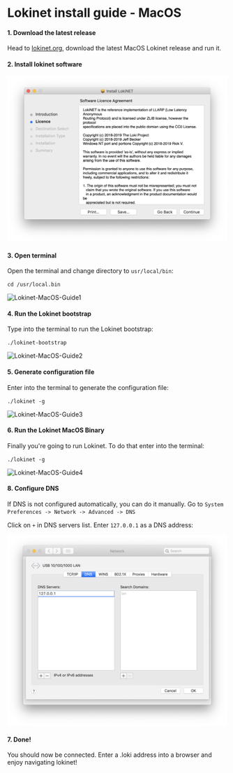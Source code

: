 # Lokinet install guide - MacOS 

#### 1. Download the latest release

Head to [lokinet.org](https://lokinet.org/), download the latest MacOS Lokinet release and run it. 

#### 2. Install lokinet software

![MacOS-install-lokinet](../../assets/images/MacOS-install-lokinet.png)

#### 3. Open terminal

Open the terminal and change directory to `usr/local/bin`:

```console
cd /usr/local.bin
```

![Lokinet-MacOS-Guide1](../../assets/images/MacOS-Lokinet1.png)

#### 4. Run the Lokinet bootstrap

Type into the terminal to run the Lokinet bootstrap:

```console
./lokinet-bootstrap
```

![Lokinet-MacOS-Guide2](../../assets/images/MacOS-Lokinet2.png)

#### 5. Generate configuration file

Enter into the terminal to generate the configuration file:

```console
./lokinet -g
```

![Lokinet-MacOS-Guide3](../../assets/images/MacOS-Lokinet3.png)

#### 6. Run the Lokinet MacOS Binary

Finally you're going to run Lokinet. To do that enter into the terminal:

```console
./lokinet -g
```


![Lokinet-MacOS-Guide4](../../assets/images/MacOS-Lokinet4.png)

#### 8. Configure DNS

If DNS is not configured automatically, you can do it manually. 
Go to `System Preferences -> Network -> Advanced -> DNS`

Click on `+` in DNS servers list. Enter `127.0.0.1` as a DNS address:

![MacOS-DNS](../../assets/images/MacOS-DNS.png)


#### 7. Done!

You should now be connected. Enter a .loki address into a browser and enjoy navigating lokinet!


